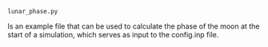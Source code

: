 ```
lunar_phase.py
```

Is an example file that can be used to calculate the phase of the moon at the start of a simulation, which serves as input to the config.inp file. 